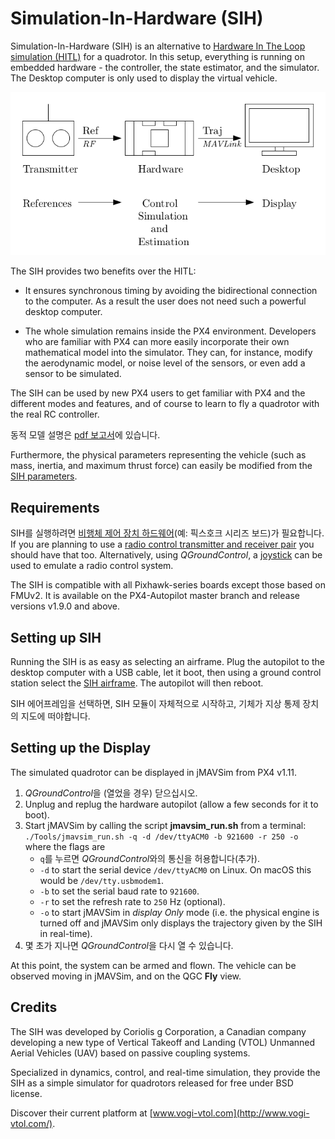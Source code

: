 # Simulation-In-Hardware (SIH)

Simulation-In-Hardware (SIH) is an alternative to [Hardware In The Loop simulation (HITL)](../simulation/hitl.md) for a quadrotor. In this setup, everything is running on embedded hardware - the controller, the state estimator, and the simulator. The Desktop computer is only used to display the virtual vehicle.

![Simulator MAVLink API](../../assets/diagrams/SIH_diagram.png)

The SIH provides two benefits over the HITL:

- It ensures synchronous timing by avoiding the bidirectional connection to the computer. As a result the user does not need such a powerful desktop computer.

- The whole simulation remains inside the PX4 environment. Developers who are familiar with PX4 can more easily incorporate their own mathematical model into the simulator. They can, for instance, modify the aerodynamic model, or noise level of the sensors, or even add a sensor to be simulated.

The SIH can be used by new PX4 users to get familiar with PX4 and the different modes and features, and of course to learn to fly a quadrotor with the real RC controller.

동적 모델 설명은 [pdf 보고서](https://github.com/PX4/Devguide/raw/master/assets/simulation/SIH_dynamic_model.pdf)에 있습니다.

Furthermore, the physical parameters representing the vehicle (such as mass, inertia, and maximum thrust force) can easily be modified from the [SIH parameters](../advanced/parameter_reference.md#simulation-in-hardware).

## Requirements

SIH를 실행하려면 [비행체 제어 장치 하드웨어](https://docs.px4.io/master/en/flight_controller/)(예: 픽스호크 시리즈 보드)가 필요합니다. If you are planning to use a [radio control transmitter and receiver pair](https://docs.px4.io/master/en/getting_started/rc_transmitter_receiver.html) you should have that too. Alternatively, using *QGroundControl*, a [joystick](https://docs.qgroundcontrol.com/en/SetupView/Joystick.html) can be used to emulate a radio control system.

The SIH is compatible with all Pixhawk-series boards except those based on FMUv2. It is available on the PX4-Autopilot master branch and release versions v1.9.0 and above.

## Setting up SIH

Running the SIH is as easy as selecting an airframe. Plug the autopilot to the desktop computer with a USB cable, let it boot, then using a ground control station select the [SIH airframe](../airframes/airframe_reference.md#simulation-copter). The autopilot will then reboot.

SIH 에어프레임을 선택하면, SIH 모듈이 자체적으로 시작하고, 기체가 지상 통제 장치의 지도에 떠야합니다.

## Setting up the Display

The simulated quadrotor can be displayed in jMAVSim from PX4 v1.11.

1. *QGroundControl*을 (열었을 경우) 닫으십시오.
2. Unplug and replug the hardware autopilot (allow a few seconds for it to boot).
3. Start jMAVSim by calling the script **jmavsim_run.sh** from a terminal: ```./Tools/jmavsim_run.sh -q -d /dev/ttyACM0 -b 921600 -r 250 -o``` where the flags are 
    - `q`를 누르면 *QGroundControl*와의 통신을 허용합니다(추가).
    - `-d` to start the serial device `/dev/ttyACM0` on Linux. On macOS this would be `/dev/tty.usbmodem1`.
    - `-b` to set the serial baud rate to `921600`.
    - `-r` to set the refresh rate to `250` Hz (optional).
    - `-o` to start jMAVSim in *display Only* mode (i.e. the physical engine is turned off and jMAVSim only displays the trajectory given by the SIH in real-time).
4. 몇 초가 지나면 *QGroundControl*을 다시 열 수 있습니다.

At this point, the system can be armed and flown. The vehicle can be observed moving in jMAVSim, and on the QGC **Fly** view.

## Credits

The SIH was developed by Coriolis g Corporation, a Canadian company developing a new type of Vertical Takeoff and Landing (VTOL) Unmanned Aerial Vehicles (UAV) based on passive coupling systems.

Specialized in dynamics, control, and real-time simulation, they provide the SIH as a simple simulator for quadrotors released for free under BSD license.

Discover their current platform at [www.vogi-vtol.com](http://www.vogi-vtol.com/).